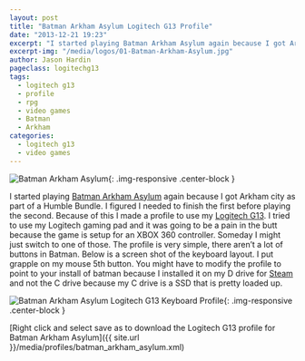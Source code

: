 ```yaml
---
layout: post
title: "Batman Arkham Asylum Logitech G13 Profile"
date: "2013-12-21 19:23"
excerpt: "I started playing Batman Arkham Asylum again because I got Arkham city as part of a Humble Bundle. I figured I needed to finish the first before playing the second. Because of this I made a profile to use my Logitech G13."
excerpt-img: "/media/logos/01-Batman-Arkham-Asylum.jpg"
author: Jason Hardin
pageclass: logitechg13
tags:
  - logitech g13
  - profile
  - rpg
  - video games
  - Batman
  - Arkham
categories:
  - logitech g13
  - video games
---
```

![Batman Arkham Asylum]({{site.url}}/media/logos/01-Batman-Arkham-Asylum.jpg){: .img-responsive  .center-block }

I started playing [Batman Arkham Asylum](http://www.amazon.com/Batman-Arkham-Asylum-Playstation-3/dp/B001E8VB6O) again because I got Arkham city as part of a Humble Bundle. I figured I needed to finish the first before playing the second. Because of this I made a profile to use my [Logitech G13](http://gaming.logitech.com/en-us/product/g13-advanced-gameboard). I tried to use my Logitech gaming pad and it was going to be a pain in the butt because the game is setup for an XBOX 360 controller. Someday I might just switch to one of those. The profile is very simple, there aren’t a lot of buttons in Batman. Below is a screen shot of the keyboard layout. I put grapple on my mouse 5th button. You might have to modify the profile to point to your install of batman because I installed it on my D drive for [Steam](http://store.steampowered.com/) and not the C drive because my C drive is a SSD that is pretty loaded up.

![Batman Arkham Asylum Logitech G13 Keyboard Profile]({{site.url}}/media/profiles/batman_arkham_asylum_keyboard_layout.png){: .img-responsive  .center-block }

[Right click and select save as to download the Logitech G13 profile for Batman Arkham Asylum]({{ site.url }}/media/profiles/batman_arkham_asylum.xml)
